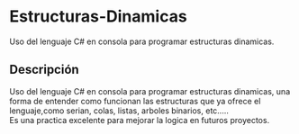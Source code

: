 # Estructuras-Dinamicas

Uso del lenguaje C# en consola para programar estructuras dinamicas.


<h2>Descripción</h2>
  
Uso del lenguaje C# en consola para programar estructuras dinamicas, una forma de entender como funcionan las estructuras que ya ofrece el lenguaje,como serian, colas, listas, arboles binarios, etc..... <br>
Es una practica excelente para mejorar la logica en futuros proyectos.

